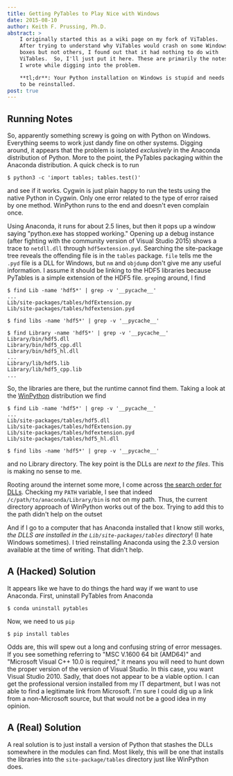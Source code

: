 ```yaml
---
title: Getting PyTables to Play Nice with Windows
date: 2015-08-10
author: Keith F. Prussing, Ph.D.
abstract: >
    I originally started this as a wiki page on my fork of ViTables.
    After trying to understand why ViTables would crash on some Windows
    boxes but not others, I found out that it had nothing to do with
    ViTables.  So, I'll just put it here. These are primarily the notes
    I wrote while digging into the problem.

    **tl;dr**: Your Python installation on Windows is stupid and needs
    to be reinstalled.
post: true
---
```


Running Notes
-------------

So, apparently something screwy is going on with Python on Windows.
Everything seems to work just dandy fine on other systems.  Digging
around, it appears that the problem is isolated _exclusively_ in the
Anaconda distribution of Python.  More to the point, the PyTables
packaging within the Anaconda distribution.  A quick check is to run

    $ python3 -c 'import tables; tables.test()'

and see if it works.  Cygwin is just plain happy to run the tests using
the native Python in Cygwin.  Only one error related to the type of
error raised by one method.  WinPython runs to the end and doesn't even
complain once.

Using Anaconda, it runs for about 2.5 lines, but then it pops up a
window saying "python.exe has stopped working."  Opening up a debug
instance (after fighting with the community version of Visual Studio
2015) shows a trace to `netdll.dll` through `hdf5extension.pyd`.
Searching the site-package tree reveals the offending file is in the
`tables` package. `file` tells me the `.pyd` file is a DLL for Windows,
but `nm` and `objdump` don't give me any useful information.  I assume
it should be linking to the HDF5 libraries because PyTables is a simple
extension of the HDF5 file.  `grep`ing around, I find

    $ find Lib -name 'hdf5*' | grep -v '__pycache__'
    ...
    Lib/site-packages/tables/hdfExtension.py
    Lib/site-packages/tables/hdfextension.pyd

    $ find libs -name 'hdf5*' | grep -v '__pycache__'

    $ find Library -name 'hdf5*' | grep -v '__pycache__'
    Library/bin/hdf5.dll
    Library/bin/hdf5_cpp.dll
    Library/bin/hdf5_hl.dll
    ...
    Library/lib/hdf5.lib
    Library/lib/hdf5_cpp.lib
    ...

So, the libraries are there, but the runtime cannot find them.  Taking a
look at the [WinPython](http://winpython.github.io) distribution we find

    $ find Lib -name 'hdf5*' | grep -v '__pycache__'
    ...
    Lib/site-packages/tables/hdf5.dll
    Lib/site-packages/tables/hdfExtension.py
    Lib/site-packages/tables/hdfextension.pyd
    Lib/site-packages/tables/hdf5_hl.dll

    $ find libs -name 'hdf5*' | grep -v '__pycache__'

and no Library directory.  The key point is the DLLs are _next to the
files_.  This is making no sense to me.

Rooting around the internet some more, I come across [the search order
for DLLs](https://msdn.microsoft.com/en-us/library/7d83bc18.aspx).
Checking my `PATH` variable, I see that indeed
`/c/path/to/anaconda/Library/bin` is not on my path.  Thus, the current
directory approach of WinPython works out of the box.  Trying to add
this to the path didn't help on the outset

And if I go to a computer that has Anaconda installed that I know still
works, _the DLLS are installed in the `Lib/site-packages/tables`
directory_!  (I hate Windows sometimes).  I tried reinstalling Anaconda
using the 2.3.0 version available at the time of writing.  That didn't
help.

A (Hacked) Solution
-------------------

It appears like we have to do things the hard way if we want to use
Anaconda.  First, uninstall PyTables from Anaconda

    $ conda uninstall pytables

Now, we need to us `pip`

    $ pip install tables

Odds are, this will spew out a long and confusing string of error
messages.  If you see something referring to "MSC V.1600 64 bit (AMD64)"
and "Microsoft Visual C++ 10.0 is required," it means you will need to
hunt down the proper version of the version of Visual Studio.  In this
case, you want Visual Studio 2010.  Sadly, that does not appear to be a
viable option.  I can get the professional version installed from my IT
department, but I was not able to find a legitimate link from Microsoft.
I'm sure I could dig up a link from a non-Microsoft source, but that
would not be a good idea in my opinion.

A (Real) Solution
-----------------

A real solution is to just install a version of Python that stashes the
DLLs somewhere in the modules can find.  Most likely, this will be one
that installs the libraries into the `site-package/tables` directory
just like WinPython does.

